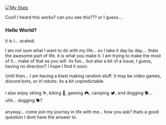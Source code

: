 [![My Stats](https://github-readme-stats.vercel.app/api?username=boehs)](https://github.com/anuraghazra/github-readme-stats)

Cool! I heard this works? can you see this??? or I guess.... 
### Hello World?
it is I... scaledi. 

I am not sure what I want to do with my life... so I take it day by day.... thats the awesome part of life. it is what you make it. I am trying to make the most of it... make of that as you will. its fun... but also a bit of a issue, I guess, having no direction? I hope I find it soon.

Until then... I am having a blast making random stuff. it may be video games, discord bots, or irl robots. its a bit unpredictable.

I also enjoy skiing ⛷️, biking 🚴, gaming 🎮, camping 🏕️, and dogging 🐕... uhh... dogging 🐕?

anyway... come join my journey in life with me... how you ask? thats a good question I dont have the answer to.
<!--
**Scaledi/Scaledi** is a ✨ _special_ ✨ repository because its `README.md` (this file) appears on your GitHub profile.

Here are some ideas to get you started:

- 🔭 I’m currently working on ...
- 🌱 I’m currently learning ...
- 👯 I’m looking to collaborate on ...
- 🤔 I’m looking for help with ...
- 💬 Ask me about ...
- 📫 How to reach me: ...
- 😄 Pronouns: ...
- ⚡ Fun fact: ...
-->
